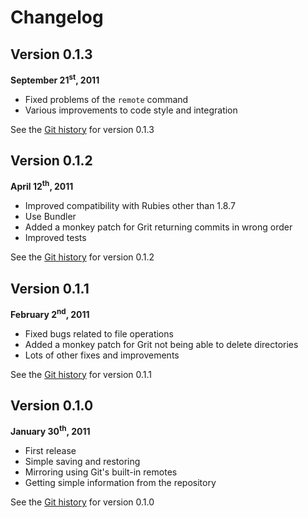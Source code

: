 # Changelog

## Version 0.1.3

 **September 21<sup>st</sup>, 2011**

 * Fixed problems of the `remote` command
 * Various improvements to code style and integration

 See the [Git history](https://github.com/koraktor/silo/compare/0.1.2...0.1.3)
 for version 0.1.3

## Version 0.1.2

 **April 12<sup>th</sup>, 2011**

 * Improved compatibility with Rubies other than 1.8.7
 * Use Bundler
 * Added a monkey patch for Grit returning commits in wrong order
 * Improved tests

 See the [Git history](https://github.com/koraktor/silo/compare/0.1.1...0.1.2)
 for version 0.1.2

## Version 0.1.1

 **February 2<sup>nd</sup>, 2011**

 * Fixed bugs related to file operations
 * Added a monkey patch for Grit not being able to delete directories
 * Lots of other fixes and improvements

 See the [Git history](https://github.com/koraktor/silo/compare/0.1.0...0.1.1)
 for version 0.1.1

## Version 0.1.0

 **January 30<sup>th</sup>, 2011**

 * First release
 * Simple saving and restoring
 * Mirroring using Git's built-in remotes
 * Getting simple information from the repository

 See the [Git history](https://github.com/koraktor/silo/commits/0.1.0) for
 version 0.1.0

